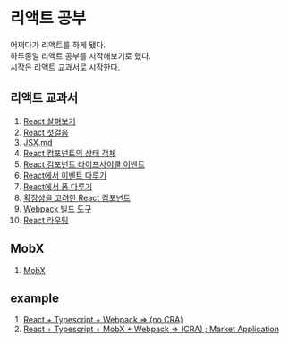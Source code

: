 # 리액트 공부

어쩌다가 리액트를 하게 됐다. <br />
하루종일 리액트 공부를 시작해보기로 했다. <br/>
시작은 리액트 교과서로 시작한다.

## 리액트 교과서
1. [React 살펴보기](https://github.com/KimHunJin/Study-Book/blob/master/react/docs/1.%20React%20%EC%82%B4%ED%8E%B4%EB%B3%B4%EA%B8%B0.md)
2. [React 첫걸음](https://github.com/KimHunJin/Study-Book/blob/master/react/docs/2.%20React%20%EC%B2%AB%EA%B1%B8%EC%9D%8C.md)
3. [JSX.md](https://github.com/KimHunJin/Study-Book/blob/master/react/docs/3.%20JSX.md)
4. [React 컴포넌트의 상태 객체](https://github.com/KimHunJin/Study-Book/blob/master/react/docs/4.%20React%20%EC%BB%B4%ED%8F%AC%EB%84%8C%ED%8A%B8%EC%9D%98%20%EC%83%81%ED%83%9C%20%EA%B0%9D%EC%B2%B4.md)
5. [React 컴포넌트 라이프사이클 이벤트](https://github.com/KimHunJin/Study-Book/blob/master/react/docs/5.%20React%20%EC%BB%B4%ED%8F%AC%EB%84%8C%ED%8A%B8%20%EB%9D%BC%EC%9D%B4%ED%94%84%EC%82%AC%EC%9D%B4%ED%81%B4%20%EC%9D%B4%EB%B2%A4%ED%8A%B8.md)
6. [React에서 이벤트 다루기](https://github.com/KimHunJin/Study-Book/blob/master/react/docs/6.%20React%EC%97%90%EC%84%9C%20%EC%9D%B4%EB%B2%A4%ED%8A%B8%20%EB%8B%A4%EB%A3%A8%EA%B8%B0.md)
7. [React에서 폼 다루기](https://github.com/KimHunJin/Study-Book/blob/master/react/docs/7.%20React%EC%97%90%EC%84%9C%20%ED%8F%BC%20%EB%8B%A4%EB%A3%A8%EA%B8%B0.md)
8. [확장성을 고려한 React 컴포넌트](https://github.com/KimHunJin/Study-Book/blob/master/react/docs/8.%20%ED%99%95%EC%9E%A5%EC%84%B1%EC%9D%84%20%EA%B3%A0%EB%A0%A4%ED%95%9C%20React%20%EC%BB%B4%ED%8F%AC%EB%84%8C%ED%8A%B8.md)
12. [Webpack 빌드 도구](https://github.com/KimHunJin/Study-Book/blob/master/react/docs/12.%20Webpack%20%EB%B9%8C%EB%93%9C%20%EB%8F%84%EA%B5%AC.md)
13. [React 라우팅](https://github.com/KimHunJin/Study-Book/blob/master/react/docs/13.%20React%20라우팅.md)

## MobX
1. [MobX](https://github.com/KimHunJin/Study-Book/blob/master/react/docs/MobX.md)


## example
1. [React + Typescript + Webpack => (no CRA)](https://github.com/KimHunJin/Study-Book/tree/master/react/react-typescript)
2. [React + Typescript + MobX + Webpack => (CRA) ; Market Application](https://github.com/KimHunJin/Study-Book/tree/master/react/react-typescript-quick-starter)
